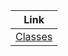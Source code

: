 | Link |
| ------------------|
|[Classes](https://www.hackerrank.com/challenges/classes-objects/problem?isFullScreen=true)|



